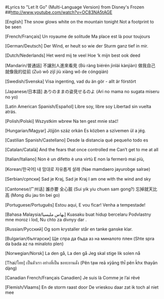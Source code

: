 #Lyrics to "Let It Go" (Multi-Language Version) from Disney's Frozen
##http://www.youtube.com/watch?v=OC83NA5tAGE

[English]
The snow glows white on the mountain tonight
Not a footprint to be seen

[French/Français]
Un royaume de solitude
Ma place est là pour toujours

[German/Deutsch]
Der Wind, er heult so wie der
Sturm ganz tief in mir.

[Dutch/Nederlands]
Het werd mij te veel
Hoe ‘k mijn best ook deed

[Mandarin/普通話]
不讓別人進來看見 (Bù ràng biérén jìnlái kànjiàn)
做我自己就像我的從前 (Zuò wǒ zìjǐ jiù xiàng wǒ de cóngqián)

[Swedish/Svenska]
Visa ingenting, vad du än gör - allt är förstört

[Japanese/日本語] 
ありのままの姿見せるのよ (Ari no mama no sugata miseru no yo)

[Latin American Spanish/Español] 
Libre soy, libre soy
Libertad sin vuelta atrás.

[Polish/Polski] 
Wszystkim wbrew
Na ten gest mnie stać!

[Hungarian/Magyar] 
Jöjjön száz orkán
Es közben a szívemen ül a jég.

[Castilian Spanish/Castellano] 
Desde la distancia qué pequeño todo es

[Catalan/Català] 
And the fears that once controlled me
Can’t get to me at all

[Italian/Italiano]
Non è un difetto è una virtù
E non la fermerò mai più,

[Korean/한국어]
내 맘대로 자유롭게 살래 (Nae mamdaero jayurobge salrae)

[Serbian/српски]
Sad je Kraj, Sad je Kraj
I am one with the wind and sky

[Cantonese/广州话]
誰亦要 全心脏 (Sui yik yiu chuen sam gong?)
忘掉就天比高 (Mong diu jau tin bei go)

[Portuguese/Português]
Estou aqui, E vou ficar!
Venha a tempestade!

[Bahasa Malaysia/بهاس مليسيا]
Kuasaku buat hidup bercelaru
Podvlastny mne moroz i lod,
Nu chto za divnyy dar .

[Russian/Русский]
Og som krystaller står en tanke ganske klar.

[Bulgarian/български]
Ще спра да бъда аз на миналото плен (Shte spra da bada az na minaloto plen)

[Norwegian/Norsk]
La den gå, La den gå Jeg skal stige lik solen nå

[Thai/ไทย]
เป็นตัวเรา อย่างที่เป็น ขอทะยานดั่ง (Pĕn tạw reā xỳāng thī̀ pĕn k̄hx thayān dạ̀ng)

[Canadian French/Français Canadien]
Je suis là
Comme je l’ai rêvé

[Flemish/Vlaams]
En de storm raast door
De vrieskou daar zat ik toch al niet mee
